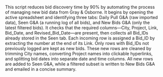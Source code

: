 This script reduces bid discovery time by 90% by automating the process of managing new bid data from Gray & Osborne. It begins by opening the active spreadsheet and identifying three tabs: Daily Pull G&A (raw imported data), Seen G&A (a running log of all bids), and New Bids G&A (only the latest filtered bids). It checks that the required columns—City, Project, Link, Bid_Date, and Revised_Bid_Date—are present, then collects all Bid_IDs already stored in the Seen tab. Each incoming row is assigned a Bid_ID by extracting the number at the end of its Link. Only rows with Bid_IDs not previously logged are kept as new bids. These new rows are cleaned by trimming City names, converting Project names into clickable hyperlinks, and splitting bid dates into separate date and time columns. All new rows are added to Seen G&A, while a filtered subset is written to New Bids G&A and emailed in a concise summary.
